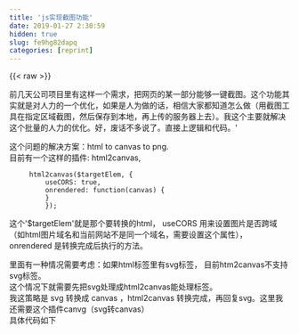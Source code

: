 ```yaml
---
title: 'js实现截图功能' 
date: 2019-01-27 2:30:59
hidden: true
slug: fe9hg82dapq
categories: [reprint]
---
```


{{< raw >}}

                    
<p>前几天公司项目里有这样一个需求，把网页的某一部分能够一键截图。这个功能其实就是对人力的一个优化，如果是人为做的话，相信大家都知道怎么做（用截图工具在指定区域截图，然后保存到本地，再上传的服务器上去）。我这个主要就解决这个批量的人力的优化。好，废话不多说了。直接上逻辑和代码。'</p>
<p>这个问题的解决方案：html to canvas to png.<br>   目前有一个这样的插件: html2canvas,</p>
<div class="widget-codetool" style="display:none;">
      <div class="widget-codetool--inner">
      <span class="selectCode code-tool" data-toggle="tooltip" data-placement="top" title="" data-original-title="全选"></span>
      <span type="button" class="copyCode code-tool" data-toggle="tooltip" data-placement="top" data-clipboard-text="     html2canvas($targetElem, {
         useCORS: true,
         onrendered: function(canvas) {
         }
         });
" title="" data-original-title="复制"></span>
      <span type="button" class="saveToNote code-tool" data-toggle="tooltip" data-placement="top" title="" data-original-title="放进笔记"></span>
      </div>
      </div><pre class="hljs openscad"><code>     html2canvas(<span class="hljs-keyword">$t</span>argetElem, {
         useCORS: <span class="hljs-literal">true</span>,
         onrendered: <span class="hljs-function"><span class="hljs-keyword">function</span><span class="hljs-params">(canvas)</span> {</span>
         }
         });
</code></pre>
<p>这个'$targetElem'就是那个要转换的html， useCORS 用来设置图片是否跨域（如html图片域名和当前网站不是同一个域名，需要设置这个属性）， onrendered 是转换完成后执行的方法。</p>
<p>里面有一种情况需要考虑：如果html标签里有svg标签， 目前htm2canvas不支持svg标签。<br>这个情况下就需要先把svg处理成html2canvas能处理标签。 <br>我这策略是 svg 转换成 canvas ，html2canvas 转换完成，再回复svg。这里我还需要这个插件canvg（svg转canvas）<br>具体代码如下</p>
<div class="widget-codetool" style="display:none;">
      <div class="widget-codetool--inner">
      <span class="selectCode code-tool" data-toggle="tooltip" data-placement="top" title="" data-original-title="全选"></span>
      <span type="button" class="copyCode code-tool" data-toggle="tooltip" data-placement="top" data-clipboard-text=" var nodesToRecover = [];
 var nodesToRemove = [];
 var $svgElem = $targetElem.find('svg');
 $svgElem.each(function(index, node) {
     var parentNode = node.parentNode;
     var canvas = document.createElement('canvas');

     canvg(canvas, parentNode, {ignoreMouse: true, ignoreAnimation: true});

     //将svg转换成canvas
     nodesToRecover.push({
           parent: parentNode,
           child: node
      });
      parentNode.removeChild(node);

      nodesToRemove.push({
            parent: parentNode,
            child: canvas
       });

       parentNode.appendChild(canvas);
 });
 html2canvas($targetElem, {
      useCORS: true,
      onrendered: function(canvas) {
            var base64Image = canvas.toDataURL('image/png').substring(22);

            //回复svg
            nodesToRemove.forEach(function(pair) {
                   pair.parent.removeChild(pair.child);
            });

            nodesToRecover.forEach(function(pair) {
                   pair.parent.appendChild(pair.child);
            });
      })" title="" data-original-title="复制"></span>
      <span type="button" class="saveToNote code-tool" data-toggle="tooltip" data-placement="top" title="" data-original-title="放进笔记"></span>
      </div>
      </div><pre class="hljs php"><code> <span class="hljs-keyword">var</span> nodesToRecover = [];
 <span class="hljs-keyword">var</span> nodesToRemove = [];
 <span class="hljs-keyword">var</span> $svgElem = $targetElem.find(<span class="hljs-string">'svg'</span>);
 $svgElem.each(<span class="hljs-function"><span class="hljs-keyword">function</span><span class="hljs-params">(index, node)</span> </span>{
     <span class="hljs-keyword">var</span> parentNode = node.parentNode;
     <span class="hljs-keyword">var</span> canvas = document.createElement(<span class="hljs-string">'canvas'</span>);

     canvg(canvas, parentNode, {ignoreMouse: <span class="hljs-keyword">true</span>, ignoreAnimation: <span class="hljs-keyword">true</span>});

     <span class="hljs-comment">//将svg转换成canvas</span>
     nodesToRecover.push({
           <span class="hljs-keyword">parent</span>: parentNode,
           child: node
      });
      parentNode.removeChild(node);

      nodesToRemove.push({
            <span class="hljs-keyword">parent</span>: parentNode,
            child: canvas
       });

       parentNode.appendChild(canvas);
 });
 html2canvas($targetElem, {
      useCORS: <span class="hljs-keyword">true</span>,
      onrendered: <span class="hljs-function"><span class="hljs-keyword">function</span><span class="hljs-params">(canvas)</span> </span>{
            <span class="hljs-keyword">var</span> base64Image = canvas.toDataURL(<span class="hljs-string">'image/png'</span>).substring(<span class="hljs-number">22</span>);

            <span class="hljs-comment">//回复svg</span>
            nodesToRemove.<span class="hljs-keyword">forEach</span>(<span class="hljs-function"><span class="hljs-keyword">function</span><span class="hljs-params">(pair)</span> </span>{
                   pair.<span class="hljs-keyword">parent</span>.removeChild(pair.child);
            });

            nodesToRecover.<span class="hljs-keyword">forEach</span>(<span class="hljs-function"><span class="hljs-keyword">function</span><span class="hljs-params">(pair)</span> </span>{
                   pair.<span class="hljs-keyword">parent</span>.appendChild(pair.child);
            });
      })</code></pre>
<p>这个方案，我已经完全实现了，并在我们项目里使用了。 欢迎大家使用，如果有什么问题，可以留言给我。</p>
<p>最后希望大家如果觉得好，给个推荐。</p>

                
{{< /raw >}}

# 版权声明
本文资源来源互联网，仅供学习研究使用，版权归该资源的合法拥有者所有，

本文仅用于学习、研究和交流目的。转载请注明出处、完整链接以及原作者。

原作者若认为本站侵犯了您的版权，请联系我们，我们会立即删除！

## 原文标题
js实现截图功能

## 原文链接
[https://segmentfault.com/a/1190000008320433](https://segmentfault.com/a/1190000008320433)

